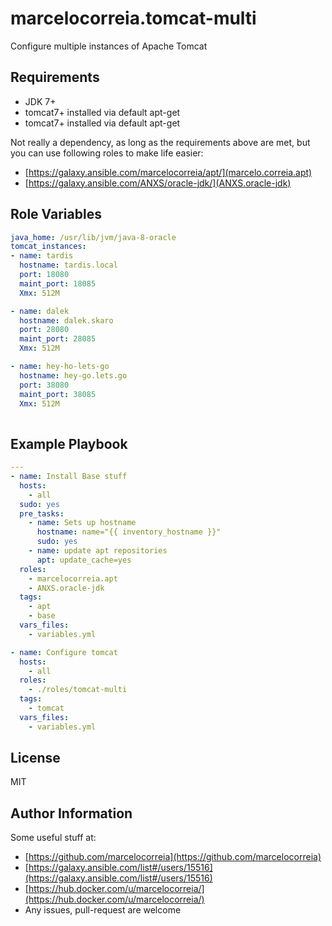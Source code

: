 marcelocorreia.tomcat-multi
=========

Configure multiple instances of Apache Tomcat

Requirements
------------

- JDK 7+
- tomcat7+ installed via default apt-get 
- tomcat7+ installed via default apt-get 

Not really a dependency, as long as the requirements above are met, but you can use following roles to make life easier:

- [https://galaxy.ansible.com/marcelocorreia/apt/](marcelo.correia.apt)
- [https://galaxy.ansible.com/ANXS/oracle-jdk/](ANXS.oracle-jdk)


Role Variables
--------------

```yml
java_home: /usr/lib/jvm/java-8-oracle
tomcat_instances:
- name: tardis
  hostname: tardis.local
  port: 18080
  maint_port: 18085
  Xmx: 512M

- name: dalek
  hostname: dalek.skaro
  port: 28080
  maint_port: 28085
  Xmx: 512M

- name: hey-ho-lets-go
  hostname: hey-go.lets.go
  port: 38080
  maint_port: 38085
  Xmx: 512M
 
```

Example Playbook
----------------

```yml
---
- name: Install Base stuff
  hosts:
    - all
  sudo: yes
  pre_tasks:
    - name: Sets up hostname
      hostname: name="{{ inventory_hostname }}"
      sudo: yes
    - name: update apt repositories
      apt: update_cache=yes
  roles:
    - marcelocorreia.apt
    - ANXS.oracle-jdk
  tags:
    - apt
    - base
  vars_files:
    - variables.yml

- name: Configure tomcat
  hosts:
    - all
  roles:
    - ./roles/tomcat-multi
  tags:
    - tomcat
  vars_files:
    - variables.yml

```

License
-------

MIT

Author Information
------------------

Some useful stuff at:
- [https://github.com/marcelocorreia](https://github.com/marcelocorreia)
- [https://galaxy.ansible.com/list#/users/15516](https://galaxy.ansible.com/list#/users/15516)
- [https://hub.docker.com/u/marcelocorreia/](https://hub.docker.com/u/marcelocorreia/)
- Any issues, pull-request are welcome
